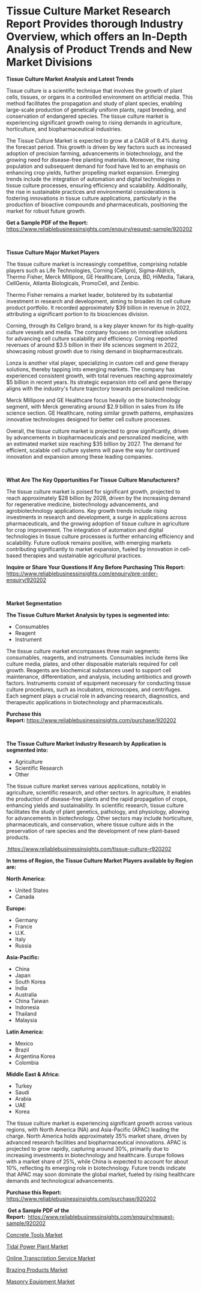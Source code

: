<p><h1>Tissue Culture Market Research Report Provides thorough Industry Overview, which offers an In-Depth Analysis of Product Trends and New Market Divisions</h1></p><p><strong>Tissue Culture Market Analysis and Latest Trends</strong></p>
<p><p>Tissue culture is a scientific technique that involves the growth of plant cells, tissues, or organs in a controlled environment on artificial media. This method facilitates the propagation and study of plant species, enabling large-scale production of genetically uniform plants, rapid breeding, and conservation of endangered species. The tissue culture market is experiencing significant growth owing to rising demands in agriculture, horticulture, and biopharmaceutical industries. </p><p>The Tissue Culture Market is expected to grow at a CAGR of 8.4% during the forecast period. This growth is driven by key factors such as increased adoption of precision farming, advancements in biotechnology, and the growing need for disease-free planting materials. Moreover, the rising population and subsequent demand for food have led to an emphasis on enhancing crop yields, further propelling market expansion. Emerging trends include the integration of automation and digital technologies in tissue culture processes, ensuring efficiency and scalability. Additionally, the rise in sustainable practices and environmental considerations is fostering innovations in tissue culture applications, particularly in the production of bioactive compounds and pharmaceuticals, positioning the market for robust future growth.</p></p>
<p><strong>Get a Sample PDF of the Report:&nbsp;</strong> <a href="https://www.reliablebusinessinsights.com/enquiry/request-sample/920202?utm_campaign=1837&utm_medium=2&utm_source=Github&utm_content=ia&utm_term=06032025&utm_id=tissue-culture">https://www.reliablebusinessinsights.com/enquiry/request-sample/920202</a></p>
<p>&nbsp;</p>
<p><strong>Tissue Culture Major Market Players</strong></p>
<p><p>The tissue culture market is increasingly competitive, comprising notable players such as Life Technologies, Corning (Cellgro), Sigma-Aldrich, Thermo Fisher, Merck Millipore, GE Healthcare, Lonza, BD, HiMedia, Takara, CellGenix, Atlanta Biologicals, PromoCell, and Zenbio. </p><p>Thermo Fisher remains a market leader, bolstered by its substantial investment in research and development, aiming to broaden its cell culture product portfolio. It recorded approximately $39 billion in revenue in 2022, attributing a significant portion to its biosciences division.</p><p>Corning, through its Cellgro brand, is a key player known for its high-quality culture vessels and media. The company focuses on innovative solutions for advancing cell culture scalability and efficiency. Corning reported revenues of around $3.5 billion in their life sciences segment in 2022, showcasing robust growth due to rising demand in biopharmaceuticals.</p><p>Lonza is another vital player, specializing in custom cell and gene therapy solutions, thereby tapping into emerging markets. The company has experienced consistent growth, with total revenues reaching approximately $5 billion in recent years. Its strategic expansion into cell and gene therapy aligns with the industry's future trajectory towards personalized medicine.</p><p>Merck Millipore and GE Healthcare focus heavily on the biotechnology segment, with Merck generating around $2.9 billion in sales from its life science section. GE Healthcare, noting similar growth patterns, emphasizes innovative technologies designed for better cell culture processes.</p><p>Overall, the tissue culture market is projected to grow significantly, driven by advancements in biopharmaceuticals and personalized medicine, with an estimated market size reaching $35 billion by 2027. The demand for efficient, scalable cell culture systems will pave the way for continued innovation and expansion among these leading companies.</p></p>
<p>&nbsp;</p>
<p><strong>What Are The Key Opportunities For Tissue Culture Manufacturers?</strong></p>
<p><p>The tissue culture market is poised for significant growth, projected to reach approximately $28 billion by 2028, driven by the increasing demand for regenerative medicine, biotechnology advancements, and agrobiotechnology applications. Key growth trends include rising investments in research and development, a surge in applications across pharmaceuticals, and the growing adoption of tissue culture in agriculture for crop improvement. The integration of automation and digital technologies in tissue culture processes is further enhancing efficiency and scalability. Future outlook remains positive, with emerging markets contributing significantly to market expansion, fueled by innovation in cell-based therapies and sustainable agricultural practices.</p></p>
<p><strong>Inquire or Share Your Questions If Any Before Purchasing This Report:</strong> <a href="https://www.reliablebusinessinsights.com/enquiry/pre-order-enquiry/920202?utm_campaign=1837&utm_medium=2&utm_source=Github&utm_content=ia&utm_term=06032025&utm_id=tissue-culture">https://www.reliablebusinessinsights.com/enquiry/pre-order-enquiry/920202</a></p>
<p>&nbsp;</p>
<p><strong>Market Segmentation</strong></p>
<p><strong>The Tissue Culture Market Analysis by types is segmented into:</strong></p>
<p><ul><li>Consumables</li><li>Reagent</li><li>Instrument</li></ul></p>
<p><p>The tissue culture market encompasses three main segments: consumables, reagents, and instruments. Consumables include items like culture media, plates, and other disposable materials required for cell growth. Reagents are biochemical substances used to support cell maintenance, differentiation, and analysis, including antibiotics and growth factors. Instruments consist of equipment necessary for conducting tissue culture procedures, such as incubators, microscopes, and centrifuges. Each segment plays a crucial role in advancing research, diagnostics, and therapeutic applications in biotechnology and pharmaceuticals.</p></p>
<p><strong>Purchase this Report:&nbsp;</strong><a href="https://www.reliablebusinessinsights.com/purchase/920202?utm_campaign=1837&utm_medium=2&utm_source=Github&utm_content=ia&utm_term=06032025&utm_id=tissue-culture">https://www.reliablebusinessinsights.com/purchase/920202</a></p>
<p>&nbsp;</p>
<p><strong>The Tissue Culture Market Industry Research by Application is segmented into:</strong></p>
<p><ul><li>Agriculture</li><li>Scientific Research</li><li>Other</li></ul></p>
<p><p>The tissue culture market serves various applications, notably in agriculture, scientific research, and other sectors. In agriculture, it enables the production of disease-free plants and the rapid propagation of crops, enhancing yields and sustainability. In scientific research, tissue culture facilitates the study of plant genetics, pathology, and physiology, allowing for advancements in biotechnology. Other sectors may include horticulture, pharmaceuticals, and conservation, where tissue culture aids in the preservation of rare species and the development of new plant-based products.</p></p>
<p><a href="https://www.reliablebusinessinsights.com/tissue-culture-r920202?utm_campaign=1837&utm_medium=2&utm_source=Github&utm_content=ia&utm_term=06032025&utm_id=tissue-culture">&nbsp;https://www.reliablebusinessinsights.com/tissue-culture-r920202</a></p>
<p><strong>In terms of Region, the Tissue Culture Market Players available by Region are:</strong></p>
<p>
    <p> <strong> North America: </strong>
        <ul>
            <li>United States</li>
            <li>Canada</li>
        </ul>
        </p> 
    <p> <strong> Europe: </strong>
        <ul>
            <li>Germany</li>
            <li>France</li>
            <li>U.K.</li>
            <li>Italy</li>
            <li>Russia</li>
        </ul>
        </p> 
    <p> <strong> Asia-Pacific: </strong>
        <ul>
            <li>China</li>
            <li>Japan</li>
            <li>South Korea</li>
            <li>India</li>
            <li>Australia</li>
            <li>China Taiwan</li>
            <li>Indonesia</li>
            <li>Thailand</li>
            <li>Malaysia</li>
        </ul>
        </p> 
    <p> <strong> Latin America: </strong>
        <ul>
            <li>Mexico</li>
            <li>Brazil</li>
            <li>Argentina Korea</li>
            <li>Colombia</li>
        </ul>
        </p> 
    <p> <strong> Middle East & Africa: </strong>
        <ul>
            <li>Turkey</li>
            <li>Saudi</li>
            <li>Arabia</li>
            <li>UAE</li>
            <li>Korea</li>
        </ul>
    </p>
    </p>
<p><p>The tissue culture market is experiencing significant growth across various regions, with North America (NA) and Asia-Pacific (APAC) leading the charge. North America holds approximately 35% market share, driven by advanced research facilities and biopharmaceutical innovations. APAC is projected to grow rapidly, capturing around 30%, primarily due to increasing investments in biotechnology and healthcare. Europe follows with a market share of 25%, while China is expected to account for about 10%, reflecting its emerging role in biotechnology. Future trends indicate that APAC may soon dominate the global market, fueled by rising healthcare demands and technological advancements.</p></p>
<p><strong>Purchase this Report: </strong><a href="https://www.reliablebusinessinsights.com/purchase/920202?utm_campaign=1837&utm_medium=2&utm_source=Github&utm_content=ia&utm_term=06032025&utm_id=tissue-culture">https://www.reliablebusinessinsights.com/purchase/920202</a></p>
<p>&nbsp;<strong>Get a Sample PDF of the Report:&nbsp;&nbsp;</strong><a href="https://www.reliablebusinessinsights.com/enquiry/request-sample/920202?utm_campaign=1837&utm_medium=2&utm_source=Github&utm_content=ia&utm_term=06032025&utm_id=tissue-culture">https://www.reliablebusinessinsights.com/enquiry/request-sample/920202</a></p>
<p><strong></strong></p>
<p><p><a href="https://github.com/laingragle95/Market-Research-Report-List-1/blob/main/concrete-tools-market.md?utm_campaign=1837&utm_medium=2&utm_source=Github&utm_content=ia&utm_term=06032025&utm_id=tissue-culture">Concrete Tools Market</a></p><p><a href="https://github.com/taveyasenay/Market-Research-Report-List-1/blob/main/tidal-power-plant-market.md?utm_campaign=1837&utm_medium=2&utm_source=Github&utm_content=ia&utm_term=06032025&utm_id=tissue-culture">Tidal Power Plant Market</a></p><p><a href="https://github.com/buenayankobl/Market-Research-Report-List-1/blob/main/online-transcription-service-market.md?utm_campaign=1837&utm_medium=2&utm_source=Github&utm_content=ia&utm_term=06032025&utm_id=tissue-culture">Online Transcription Service Market</a></p><p><a href="https://github.com/uripeachrii/Market-Research-Report-List-1/blob/main/brazing-products-market.md?utm_campaign=1837&utm_medium=2&utm_source=Github&utm_content=ia&utm_term=06032025&utm_id=tissue-culture">Brazing Products Market</a></p><p><a href="https://github.com/janotjuljo/Market-Research-Report-List-1/blob/main/masonry-equipment-market.md?utm_campaign=1837&utm_medium=2&utm_source=Github&utm_content=ia&utm_term=06032025&utm_id=tissue-culture">Masonry Equipment Market</a></p></p>